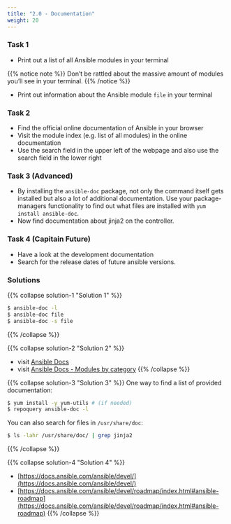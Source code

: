 ```yaml
---
title: "2.0 - Documentation"
weight: 20
---
```


### Task 1

- Print out a list of all Ansible modules in your terminal

{{% notice note %}} 
 Don’t be rattled about the massive amount of modules you’ll see in your terminal.
{{% /notice %}}

- Print out information about the Ansible module `file` in your terminal

### Task 2

- Find the official online documentation of Ansible in your browser
- Visit the module index (e.g. list of all modules) in the online documentation
- Use the search field in the upper left of the webpage and also use the search field in the lower right

### Task 3 (Advanced)

- By installing the `ansible-doc` package, not only the command itself gets installed but also a lot of additional documentation. Use your package-managers functionality to find out what files are installed with `yum install ansible-doc`.
- Now find documentation about jinja2 on the controller.

### Task 4 (Capitain Future)

- Have a look at the development documentation
- Search for the release dates of future ansible versions.

### Solutions

{{% collapse solution-1 "Solution 1" %}}
```bash
$ ansible-doc -l
$ ansible-doc file
$ ansible-doc -s file
```
{{% /collapse %}}

{{% collapse solution-2 "Solution 2" %}}
- visit [Ansible Docs](https://docs.ansible.com/)
- visit [Ansible Docs - Modules by category](https://docs.ansible.com/ansible/latest/modules/modules_by_category.html)
{{% /collapse %}}

{{% collapse solution-3 "Solution 3" %}}
One way to find a list of provided documentation:
```bash
$ yum install -y yum-utils # (if needed)
$ repoquery ansible-doc -l
``` 

You can also search for files in `/usr/share/doc`:
```bash
$ ls -lahr /usr/share/doc/ | grep jinja2
```
{{% /collapse %}}

{{% collapse solution-4 "Solution 4" %}}
- [https://docs.ansible.com/ansible/devel/](https://docs.ansible.com/ansible/devel/)
- [https://docs.ansible.com/ansible/devel/roadmap/index.html#ansible-roadmap](https://docs.ansible.com/ansible/devel/roadmap/index.html#ansible-roadmap)
{{% /collapse %}}